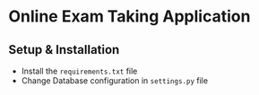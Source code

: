 # Online Exam Taking Application

## Setup & Installation

* Install the `requirements.txt` file
* Change Database configuration in `settings.py` file
